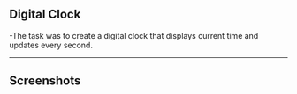 ## Digital Clock

-The task was to create a digital clock that displays current time and updates every second.

---

## Screenshots